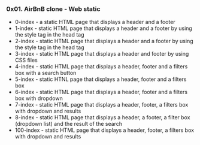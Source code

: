 ### 0x01. AirBnB clone - Web static

* 0-index - a static HTML page that displays a header and a footer
* 1-index - static HTML page that displays a header and a footer by using the style tag in the head tag
* 2-index - static HTML page that displays a header and a footer by using the style tag in the head tag
* 3-index - static HTML page that displays a header and footer by using CSS files
* 4-index - static HTML page that displays a header, footer and a filters box with a search button
* 5-index - static HTNL page that displays a header, footer and a filters box
* 6-index - static HTML page that displays a header, footer and a filters box with dropdown
* 7-index - static HTML page that displays a header, footer, a filters box with dropdown and results
* 8-index - static HTML page that displays a header, a footer, a filter box (dropdown list) and the result of the search
* 100-index - static HTML page that displays a header, footer, a filters box with dropdown and results

